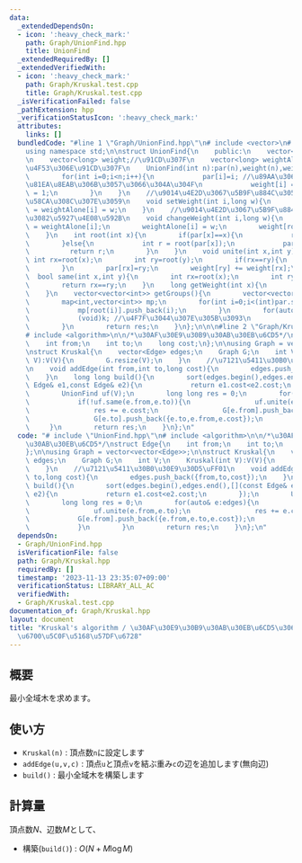 ```yaml
---
data:
  _extendedDependsOn:
  - icon: ':heavy_check_mark:'
    path: Graph/UnionFind.hpp
    title: UnionFind
  _extendedRequiredBy: []
  _extendedVerifiedWith:
  - icon: ':heavy_check_mark:'
    path: Graph/Kruskal.test.cpp
    title: Graph/Kruskal.test.cpp
  _isVerificationFailed: false
  _pathExtension: hpp
  _verificationStatusIcon: ':heavy_check_mark:'
  attributes:
    links: []
  bundledCode: "#line 1 \"Graph/UnionFind.hpp\"\n# include <vector>\n# include <map>\n\
    using namespace std;\n\nstruct UnionFind{\n    public:\n    vector<int> par;//\u89AA\
    \n    vector<long> weight;//\u91CD\u307F\n    vector<long> weightAlone;//\u5358\
    \u4F53\u306E\u91CD\u307F\n    UnionFind(int n):par(n),weight(n),weightAlone(n){\n\
    \        for(int i=0;i<n;i++){\n            par[i]=i; //\u89AA\u306F\u81EA\u5206\
    \u81EA\u8EAB\u306B\u3057\u3066\u304A\u304F\n            weight[i] = weightAlone[i]\
    \ = 1;\n        }\n    }\n    //\u9014\u4E2D\u3067\u5B9F\u884C\u3059\u308B\u3068\
    \u58CA\u308C\u307E\u3059\n    void setWeight(int i,long w){\n        weight[i]\
    \ = weightAlone[i] = w;\n    }\n    //\u9014\u4E2D\u3067\u5B9F\u884C\u3057\u3066\
    \u3082\u5927\u4E08\u592B\n    void changeWeight(int i,long w){\n        long pre\
    \ = weightAlone[i];\n        weightAlone[i] = w;\n        weight[root(i)] += w-pre;\n\
    \    }\n    int root(int x){\n        if(par[x]==x){\n            return x;\n\
    \        }else{\n            int r = root(par[x]);\n            par[x]=r;\n  \
    \          return r;\n        }\n    }\n    void unite(int x,int y){\n       \
    \ int rx=root(x);\n        int ry=root(y);\n        if(rx==ry){\n            return;\n\
    \        }\n        par[rx]=ry;\n        weight[ry] += weight[rx];\n    }\n  \
    \  bool same(int x,int y){\n        int rx=root(x);\n        int ry=root(y);\n\
    \        return rx==ry;\n    }\n    long getWeight(int x){\n        return weight[root(x)];\n\
    \    }\n    vector<vector<int>> getGroups(){\n        vector<vector<int>> res;\n\
    \        map<int,vector<int>> mp;\n        for(int i=0;i<(int)par.size();i++){\n\
    \            mp[root(i)].push_back(i);\n        }\n        for(auto&[k,v]:mp){\n\
    \            (void)k; //\u4F7F\u3044\u307E\u305B\u3093\n            res.push_back(v);\n\
    \        }\n        return res;\n    }\n};\n\n\n#line 2 \"Graph/Kruskal.hpp\"\n\
    # include <algorithm>\n\n/*\u30AF\u30E9\u30B9\u30AB\u30EB\u6CD5*/\nstruct Edge{\n\
    \    int from;\n    int to;\n    long cost;\n};\n\nusing Graph = vector<vector<Edge>>;\n\
    \nstruct Kruskal{\n    vector<Edge> edges;\n    Graph G;\n    int V;\n    Kruskal(int\
    \ V):V(V){\n        G.resize(V);\n    }\n    //\u7121\u5411\u30B0\u30E9\u30D5\uFF01\
    \n    void addEdge(int from,int to,long cost){\n        edges.push_back({from,to,cost});\n\
    \    }\n    long long build(){\n        sort(edges.begin(),edges.end(),[](const\
    \ Edge& e1,const Edge& e2){\n            return e1.cost<e2.cost;\n        });\n\
    \        UnionFind uf(V);\n        long long res = 0;\n        for(auto& e:edges){\n\
    \            if(!uf.same(e.from,e.to)){\n                uf.unite(e.from,e.to);\n\
    \                res += e.cost;\n                G[e.from].push_back({e.from,e.to,e.cost});\n\
    \                G[e.to].push_back({e.to,e.from,e.cost});\n            }\n   \
    \     }\n        return res;\n    }\n};\n"
  code: "# include \"UnionFind.hpp\"\n# include <algorithm>\n\n/*\u30AF\u30E9\u30B9\
    \u30AB\u30EB\u6CD5*/\nstruct Edge{\n    int from;\n    int to;\n    long cost;\n\
    };\n\nusing Graph = vector<vector<Edge>>;\n\nstruct Kruskal{\n    vector<Edge>\
    \ edges;\n    Graph G;\n    int V;\n    Kruskal(int V):V(V){\n        G.resize(V);\n\
    \    }\n    //\u7121\u5411\u30B0\u30E9\u30D5\uFF01\n    void addEdge(int from,int\
    \ to,long cost){\n        edges.push_back({from,to,cost});\n    }\n    long long\
    \ build(){\n        sort(edges.begin(),edges.end(),[](const Edge& e1,const Edge&\
    \ e2){\n            return e1.cost<e2.cost;\n        });\n        UnionFind uf(V);\n\
    \        long long res = 0;\n        for(auto& e:edges){\n            if(!uf.same(e.from,e.to)){\n\
    \                uf.unite(e.from,e.to);\n                res += e.cost;\n    \
    \            G[e.from].push_back({e.from,e.to,e.cost});\n                G[e.to].push_back({e.to,e.from,e.cost});\n\
    \            }\n        }\n        return res;\n    }\n};\n"
  dependsOn:
  - Graph/UnionFind.hpp
  isVerificationFile: false
  path: Graph/Kruskal.hpp
  requiredBy: []
  timestamp: '2023-11-13 23:35:07+09:00'
  verificationStatus: LIBRARY_ALL_AC
  verifiedWith:
  - Graph/Kruskal.test.cpp
documentation_of: Graph/Kruskal.hpp
layout: document
title: "Kruskal's algorithm / \u30AF\u30E9\u30B9\u30AB\u30EB\u6CD5\u306B\u3088\u308B\
  \u6700\u5C0F\u5168\u57DF\u6728"
---
```


## 概要
最小全域木を求めます。

## 使い方
- `Kruskal(n)` : 頂点数`n`に設定します
- `addEdge(u,v,c)` : 頂点`u`と頂点`v`を結ぶ重み`c`の辺を追加します(無向辺)
- `build()` : 最小全域木を構築します

## 計算量
頂点数$N$、辺数$M$として、
- 構築(`build()`) : $O(N + M\log M)$
